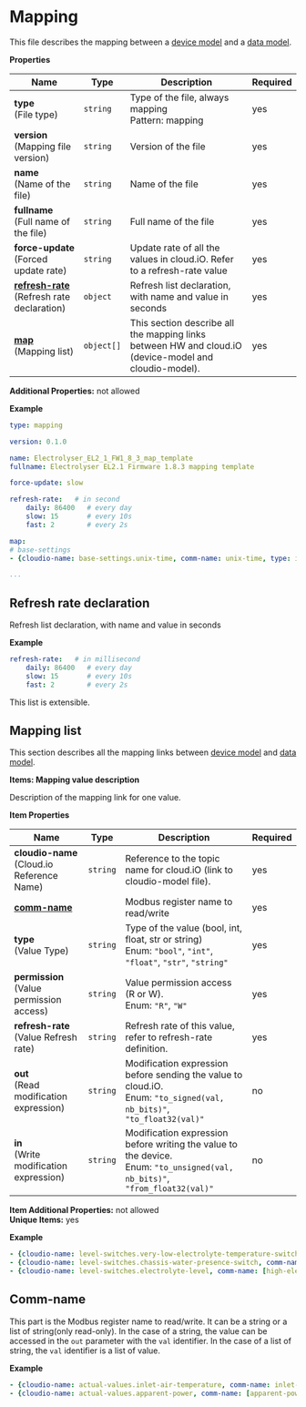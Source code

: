 # Mapping

This file describes the mapping between a [device model](modbus-cloudio-gateway/device_model) and a [data model](modbus-cloudio-gateway/data_model).


**Properties**

|Name|Type|Description|Required|
|----|----|-----------|--------|
|**type**<br/>(File type)|`string`|Type of the file, always mapping<br/>Pattern: mapping<br/>|yes|
|**version**<br/>(Mapping file version)|`string`|Version of the file<br/>|yes|
|**name**<br/>(Name of the file)|`string`|Name of the file<br/>|yes|
|**fullname**<br/>(Full name of the file)|`string`|Full name of the file<br/>|yes|
|**force\-update**<br/>(Forced update rate)|`string`|Update rate of all the values in cloud.iO. Refer to a refresh-rate value<br/>|yes|
|[**refresh\-rate**](#refresh-rate)<br/>(Refresh rate declaration)|`object`|Refresh list declaration, with name and value in seconds<br/>|yes|
|[**map**](#map)<br/>(Mapping list)|`object[]`|This section describe all the mapping links between HW and cloud.iO (device-model and cloudio-model).<br/>|yes|

**Additional Properties:** not allowed<br/>


**Example**

```yaml
type: mapping

version: 0.1.0

name: Electrolyser_EL2_1_FW1_8_3_map_template
fullname: Electrolyser EL2.1 Firmware 1.8.3 mapping template

force-update: slow

refresh-rate:   # in second
    daily: 86400   # every day
    slow: 15       # every 10s
    fast: 2        # every 2s

map:
# base-settings
- {cloudio-name: base-settings.unix-time, comm-name: unix-time, type: int, permission: RW,refresh-rate: fast}

...
```

<a name="refresh-rate"></a>
## Refresh rate declaration

Refresh list declaration, with name and value in seconds

**Example**

```yaml
refresh-rate:   # in millisecond
    daily: 86400   # every day
    slow: 15       # every 10s
    fast: 2        # every 2s
```

This list is extensible.

<a name="map"></a>
## Mapping list

This section describes all the mapping links between [device model](modbus-cloudio-gateway/device_model) and [data model](modbus-cloudio-gateway/data_model).


**Items: Mapping value description**


Description of the mapping link for one value.

**Item Properties**

|Name|Type|Description|Required|
|----|----|-----------|--------|
|**cloudio\-name**<br/>(Cloud\.io Reference Name)|`string`|Reference to the topic name for cloud.iO (link to cloudio-model file).<br/>|yes|
|[**comm\-name**](#commname)||Modbus register name to read/write|yes|
|**type**<br/>(Value Type)|`string`|Type of the value (bool, int, float, str or string)<br/>Enum: `"bool"`, `"int"`, `"float"`, `"str"`, `"string"`<br/>|yes|
|**permission**<br/>(Value permission access)|`string`|Value permission access (R or W).<br/>Enum: `"R"`, `"W"`<br/>|yes|
|**refresh\-rate**<br/>(Value Refresh rate)|`string`|Refresh rate of this value, refer to refresh-rate definition.<br/>|yes|
|**out**<br/>(Read modification expression)|`string`|Modification expression before sending the value to cloud.iO.<br/>Enum: `"to_signed(val, nb_bits)"`, `"to_float32(val)"`|no|
|**in**<br/>(Write modification expression)|`string`|Modification expression before writing the value to the device.<br/>Enum: `"to_unsigned(val, nb_bits)"`, `"from_float32(val)"`|no|

**Item Additional Properties:** not allowed<br/>
**Unique Items:** yes<br/>


**Example**

```yaml
- {cloudio-name: level-switches.very-low-electrolyte-temperature-switch, comm-name: very-low-electrolyte-temperature-switch, type: bool, permission: R,refresh-rate: fast}
- {cloudio-name: level-switches.chassis-water-presence-switch, comm-name: chassis-water-presence-switch, type: bool, permission: R,refresh-rate: fast}
- {cloudio-name: level-switches.electrolyte-level, comm-name: [high-electrolyte-level-switch, very-high-electrolyte-level-switch, low-electrolyte-level-switch, medium-electrolyte-level-switch], type: int, permission: R,refresh-rate: fast, out: "len([x for x in val if x == 1])"}  # count the number of 1 => states of the tank

```

<a name="commname"></a>
## Comm\-name

This part is the Modbus register name to read/write. It can be a string or a list of string(only read-only). In the case of a string, the value can be accessed in the `out` parameter with the `val` identifier. In the case of a list of string, the `val` identifier is a list of value.

**Example**

```yaml
- {cloudio-name: actual-values.inlet-air-temperature, comm-name: inlet-air-temperature, type: int, permission: R,refresh-rate: fast, out: "to_signed(val, 16)"}
- {cloudio-name: actual-values.apparent-power, comm-name: [apparent-power-L1, apparent-power-L2, apparent-power-L3], type: int, permission: R,refresh-rate: fast, out: "val[0] + val[1] + val[2]"}


```

